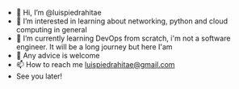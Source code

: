 - 👋 Hi, I’m @luispiedrahitae
- 👀 I’m interested in learning about networking, python and cloud computing in general
- 🌱 I’m currently learning DevOps from scratch, i'm not a software engineer. It will be a long journey but here I'am
- 💞️ Any advice is welcome
- 📫 How to reach me luispiedrahitae@gmail.com
- See you later!

<!---
luispiedrahitae/luispiedrahitae is a ✨ special ✨ repository because its `README.md` (this file) appears on your GitHub profile.
You can click the Preview link to take a look at your changes.
--->

